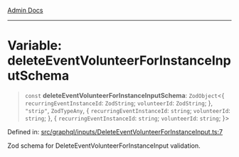 [Admin Docs](/)

***

# Variable: deleteEventVolunteerForInstanceInputSchema

> `const` **deleteEventVolunteerForInstanceInputSchema**: `ZodObject`\<\{ `recurringEventInstanceId`: `ZodString`; `volunteerId`: `ZodString`; \}, `"strip"`, `ZodTypeAny`, \{ `recurringEventInstanceId`: `string`; `volunteerId`: `string`; \}, \{ `recurringEventInstanceId`: `string`; `volunteerId`: `string`; \}\>

Defined in: [src/graphql/inputs/DeleteEventVolunteerForInstanceInput.ts:7](https://github.com/Sourya07/talawa-api/blob/3df16fa5fb47e8947dc575f048aef648ae9ebcf8/src/graphql/inputs/DeleteEventVolunteerForInstanceInput.ts#L7)

Zod schema for DeleteEventVolunteerForInstanceInput validation.
